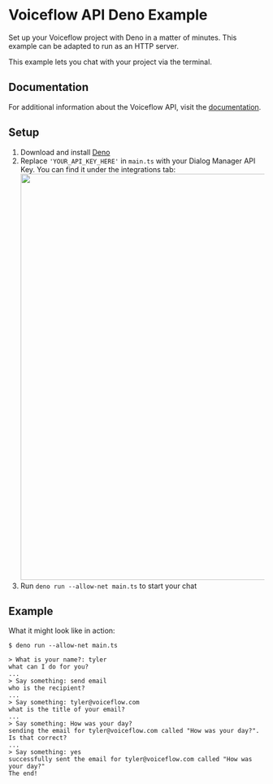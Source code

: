 # Voiceflow API Deno Example

Set up your Voiceflow project with Deno in a matter of minutes.
This example can be adapted to run as an HTTP server.

This example lets you chat with your project via the terminal.

## Documentation

For additional information about the Voiceflow API, visit the [documentation](https://www.voiceflow.com/api/dialog-manager).

## Setup

1. Download and install [Deno](https://deno.land/#installation)
1. Replace `'YOUR_API_KEY_HERE'` in `main.ts` with your Dialog Manager API Key. You can find it under the integrations tab:
   <img src="https://user-images.githubusercontent.com/5643574/129422436-04d964d3-85a0-402d-ae5e-d6e84723da5e.png" width=800 />
1. Run `deno run --allow-net main.ts` to start your chat

## Example

What it might look like in action:

```
$ deno run --allow-net main.ts

> What is your name?: tyler
what can I do for you?
...
> Say something: send email
who is the recipient?
...
> Say something: tyler@voiceflow.com
what is the title of your email?
...
> Say something: How was your day?
sending the email for tyler@voiceflow.com called "How was your day?". Is that correct?
...
> Say something: yes
successfully sent the email for tyler@voiceflow.com called "How was your day?"
The end!
```